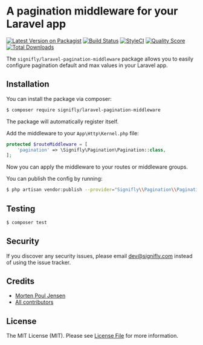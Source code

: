 # A pagination middleware for your Laravel app

[![Latest Version on Packagist](https://img.shields.io/packagist/v/signifly/laravel-pagination-middleware.svg?style=flat-square)](https://packagist.org/packages/signifly/laravel-pagination-middleware)
[![Build Status](https://img.shields.io/travis/signifly/laravel-pagination-middleware/master.svg?style=flat-square)](https://travis-ci.org/signifly/laravel-pagination-middleware)
[![StyleCI](https://styleci.io/repos/143860281/shield?branch=master)](https://styleci.io/repos/143860281)
[![Quality Score](https://img.shields.io/scrutinizer/g/signifly/laravel-pagination-middleware.svg?style=flat-square)](https://scrutinizer-ci.com/g/signifly/laravel-pagination-middleware)
[![Total Downloads](https://img.shields.io/packagist/dt/signifly/laravel-pagination-middleware.svg?style=flat-square)](https://packagist.org/packages/signifly/laravel-pagination-middleware)

The `signifly/laravel-pagination-middleware` package allows you to easily configure pagination default and max values in your Laravel app.

## Installation

You can install the package via composer:

```bash
$ composer require signifly/laravel-pagination-middleware
```

The package will automatically register itself.

Add the middleware to your `App\Http\Kernel.php` file:

```php
protected $routeMiddleware = [
    'pagination' => \Signifly\Pagination\Pagination::class,
];
```

Now you can apply the middleware to your routes or middleware groups.

You can publish the config by running:
```bash
$ php artisan vendor:publish --provider="Signifly\\Pagination\\PaginationServiceProvider"
```

## Testing
```bash
$ composer test
```

## Security

If you discover any security issues, please email dev@signifly.com instead of using the issue tracker.

## Credits

- [Morten Poul Jensen](https://github.com/pactode)
- [All contributors](../../contributors)

## License

The MIT License (MIT). Please see [License File](LICENSE.md) for more information.

